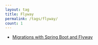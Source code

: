 ```yaml
---
layout: tag
title: Flyway
permalink: /tags/flyway/
count: 1
---
```


- [Migrations with Spring Boot and Flyway](http://lasseschultebraucks.com/spring%20boot/java/hibernate/flyway/database/flyway-spring-boot.html)
